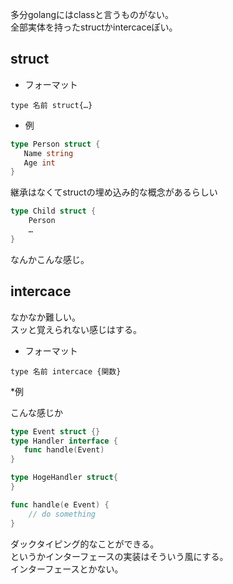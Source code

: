 
多分golangにはclassと言うものがない。  
全部実体を持ったstructかintercaceぽい。


## struct

* フォーマット
```
type 名前 struct{…}
```

* 例
```go
type Person struct {
   Name string
   Age int
}
```

継承はなくてstructの埋め込み的な概念があるらしい

```go
type Child struct {
    Person
    …
}
```
なんかこんな感じ。


## intercace

なかなか難しい。  
スッと覚えられない感じはする。

* フォーマット

```
type 名前 intercace {関数}
```

*例

こんな感じか

```go
type Event struct {}
type Handler interface {
   func handle(Event) 
}

type HogeHandler struct{
}

func handle(e Event) {
    // do something
}

```

ダックタイピング的なことができる。  
というかインターフェースの実装はそういう風にする。  
インターフェースとかない。
